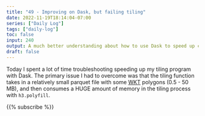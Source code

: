 ```yaml
---
title: "49 - Improving on Dask, but failing tiling"
date: 2022-11-19T18:14:04-07:00
series: ["Daily Log"]
tags: ["daily-log"]
toc: false
input: 240
output: A much better understanding about how to use Dask to speed up compute
draft: false
---
```

Today I spent a lot of time troubleshooting speeding up my tiling program with Dask. The primary issue I had to overcome was that the tiling function takes in a relatively small parquet file with some [WKT](https://en.wikipedia.org/wiki/Well-known_text_representation_of_geometry) polygons (0.5 - 50 MB), and then consumes a HUGE amount of memory in the tiling process with `h3.polyfill`.

{{% subscribe %}}
